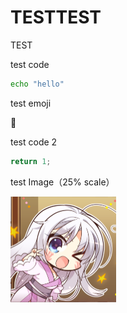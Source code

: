 # TESTTEST

TEST

test code

```bash
echo "hello"
```

test emoji

:100:

test code 2

```c++
return 1;
```

test Image（25% scale）

<img src="test_image.png" alt="test_image" style="zoom:25%;" />
